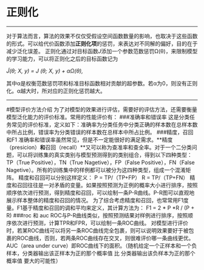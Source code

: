 # 正则化

---

对于算法而言，算法的效果不仅仅受假设空间函数数量的影响，也取决于这些函数的形式。可以给代价函数添加**正则化项**的惩罚，来表达对不同解的偏好，目的在于减少泛化误差。
正则化通过对目标函数*J*添加一个参数范数惩罚Ω(θ)，来限制模型的学习能力，可以将正则化之后的目标函数记为

*J̃(θ; X, y) = J (θ; X, y) + αΩ(θ),*

其中α是权衡范数惩罚项和标准目标函数相对贡献的超参数。若α为0，则没有正则化。α越大时，所对应的正则化惩罚越大。

---

#模型评价方法介绍
为了对模型的效果进行评估，需要好的评估方法，还需要衡量模型泛化能力的评价标准。常用的性能评价有：
###准确率和错误率
这是分类任务常见的评价标准，定义如下：准确率为分类任务中分类正确的样本数在总样本数中所占比例，错误率为分类错误的样本数在总样本中所占比例。
###精度，召回和F1
准确率和错误率虽然常见，但是不一定能很好的满足需求。**精度（presicion）**和**召回（recall）**又可以称为查准率和查全率。对于一个二分类问题，可以将训练集的真实类别与模型预测得到的类别组合，得到以下四种类型：TP（True Positive），TN（True Nagetive），FP（False Positive），FN（False Nagetive）。所有的训练集中的样例都可以被分为这四种类型，组成一个混淆矩阵。
精度和召回可以分别这样定义：
P = TP/（TP+FP）
R = TP/（TP+FN）
精度和召回往往是一对矛盾的变量。如果按照预测为正例的概率大小进行排序，按照顺序依次进行预测，得到精度和召回，可以绘制一条P-R曲线。P-R图可以直观地展示样本整体的精度和召回的情况。
为了综合考虑精度和召回，也常常用F1度量。F1基于精度和召回的调和平均来定义，其计算方法为：
F1 = 2 * P *R / (P + R)
###roc 和 auc
ROC与P-R曲线类似，按照预测结果对样例进行排序，按照顺序依次进行预测，计算TPR和FPR，可以绘制一条ROC曲线。
对模型进行评价时，若某ROC曲线可以将另一条ROC曲线完全包裹，则可以说明效果要好于被包裹的ROC曲线，否则，若两条ROC曲线存在交叉，则很难评价哪一条曲线更优。
AUC（area under curve）即ROC曲线下的面积。（随机给定一个正样本和一个负样本，分类器输出该正样本为正的那个概率值 比 分类器输出该负样本为正的那个概率值 要大的可能性）

